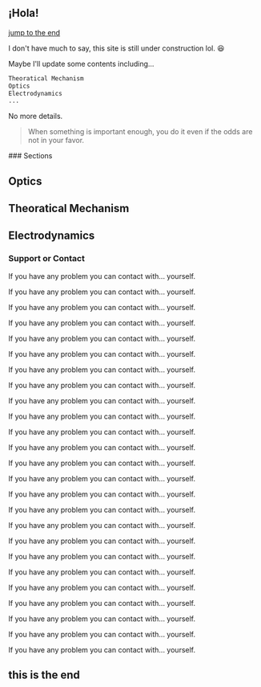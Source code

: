 ## ¡Hola!
<p>
<a href="#C1">jump to the end</a>
</p>
<p>
I don't have much to say, this site is still under construction lol. 😆 
</p>
<p>
Maybe I'll update some contents including...

```markdown
Theoratical Mechanism
Optics
Electrodynamics 
...
```

No more details.
</p>
<p>
<blockquote>
When something is important enough, you do it even if the odds are not in your favor.
</blockquote>
</p>
### Sections
<p>
<h2><a id="Optics">Optics</a></h2>
</p>
<p>
<h2><a id="TM">Theoratical Mechanism</a></h2>
</p>
<p>
<h2><a id="ED">Electrodynamics</a></h2>
</p>


### Support or Contact
<p>
If you have any problem you can contact with... yourself.
</p>
<p>
If you have any problem you can contact with... yourself.
</p>
<p>
If you have any problem you can contact with... yourself.
</p>
<p>
If you have any problem you can contact with... yourself.
</p>
<p>
If you have any problem you can contact with... yourself.
</p>
<p>
If you have any problem you can contact with... yourself.
</p>
<p>
If you have any problem you can contact with... yourself.
</p>
<p>
If you have any problem you can contact with... yourself.
</p>
<p>
If you have any problem you can contact with... yourself.
</p>
<p>
If you have any problem you can contact with... yourself.
</p>
<p>
If you have any problem you can contact with... yourself.
</p>
<p>
If you have any problem you can contact with... yourself.
</p>
<p>
If you have any problem you can contact with... yourself.
</p>
<p>
If you have any problem you can contact with... yourself.
</p>
<p>
If you have any problem you can contact with... yourself.
</p>
<p>
If you have any problem you can contact with... yourself.
</p>
<p>
If you have any problem you can contact with... yourself.
</p>
<p>
If you have any problem you can contact with... yourself.
</p>
<p>
If you have any problem you can contact with... yourself.
</p>
<p>
If you have any problem you can contact with... yourself.
</p>
<p>
If you have any problem you can contact with... yourself.
</p>
<p>
If you have any problem you can contact with... yourself.
</p>
<p>
If you have any problem you can contact with... yourself.
</p>
<p>
If you have any problem you can contact with... yourself.
</p>
<p>
If you have any problem you can contact with... yourself.
</p>
<p>
<h2><a id="C1">this is the end</a></h2>
</p>
